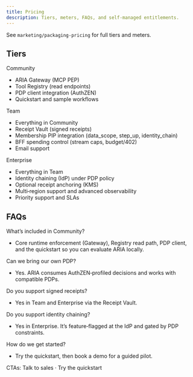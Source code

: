 ```yaml
---
title: Pricing
description: Tiers, meters, FAQs, and self‑managed entitlements.
---
```


See `marketing/packaging-pricing` for full tiers and meters.

## Tiers

Community
- ARIA Gateway (MCP PEP)
- Tool Registry (read endpoints)
- PDP client integration (AuthZEN)
- Quickstart and sample workflows

Team
- Everything in Community
- Receipt Vault (signed receipts)
- Membership PIP integration (data_scope, step_up, identity_chain)
- BFF spending control (stream caps, budget/402)
- Email support

Enterprise
- Everything in Team
- Identity chaining (IdP) under PDP policy
- Optional receipt anchoring (KMS)
- Multi‑region support and advanced observability
- Priority support and SLAs

## FAQs

What’s included in Community?
- Core runtime enforcement (Gateway), Registry read path, PDP client, and the quickstart so you can evaluate ARIA locally.

Can we bring our own PDP?
- Yes. ARIA consumes AuthZEN‑profiled decisions and works with compatible PDPs.

Do you support signed receipts?
- Yes in Team and Enterprise via the Receipt Vault.

Do you support identity chaining?
- Yes in Enterprise. It’s feature‑flagged at the IdP and gated by PDP constraints.

How do we get started?
- Try the quickstart, then book a demo for a guided pilot.

CTAs: Talk to sales · Try the quickstart


